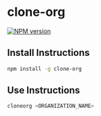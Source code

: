 # clone-org

[![NPM version](https://badge.fury.io/js/clone-org.png)](http://badge.fury.io/js/clone-org)

## Install Instructions
```Bash
npm install -g clone-org
```

## Use Instructions
```Bash
cloneorg <ORGANIZATION_NAME>
```

